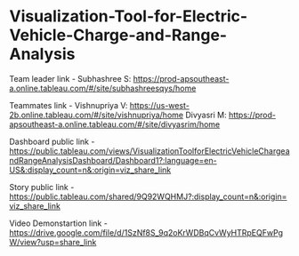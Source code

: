 # Visualization-Tool-for-Electric-Vehicle-Charge-and-Range-Analysis

Team leader link - Subhashree S: https://prod-apsoutheast-a.online.tableau.com/#/site/subhashreesqys/home

Teammates link - 
Vishnupriya V: https://us-west-2b.online.tableau.com/#/site/vishnupriya/home
Divyasri M: https://prod-apsoutheast-a.online.tableau.com/#/site/divyasrim/home

Dashboard public link - https://public.tableau.com/views/VisualizationToolforElectricVehicleChargeandRangeAnalysisDashboard/Dashboard1?:language=en-US&:display_count=n&:origin=viz_share_link

Story public link - https://public.tableau.com/shared/9Q92WQHMJ?:display_count=n&:origin=viz_share_link

Video Demonstartion link - https://drive.google.com/file/d/1SzNf8S_9q2oKrWDBqCvWyHTRpEQFwPgW/view?usp=share_link

